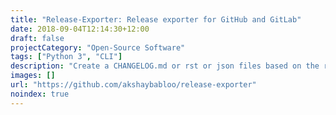 ```yaml
---
title: "Release-Exporter: Release exporter for GitHub and GitLab"
date: 2018-09-04T12:14:30+12:00
draft: false
projectCategory: "Open-Source Software"
tags: ["Python 3", "CLI"]
description: "Create a CHANGELOG.md or rst or json files based on the release description of GitHub or GitLab."
images: []
url: "https://github.com/akshaybabloo/release-exporter"
noindex: true
---
```

